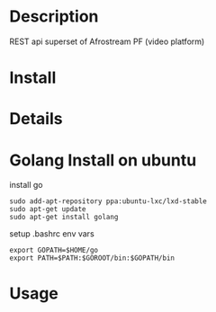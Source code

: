 # Description

REST api superset of Afrostream PF (video platform)

# Install

# Details

# Golang Install on ubuntu

install go
```
sudo add-apt-repository ppa:ubuntu-lxc/lxd-stable
sudo apt-get update
sudo apt-get install golang
```

setup .bashrc env vars

```
export GOPATH=$HOME/go
export PATH=$PATH:$GOROOT/bin:$GOPATH/bin
```

# Usage

